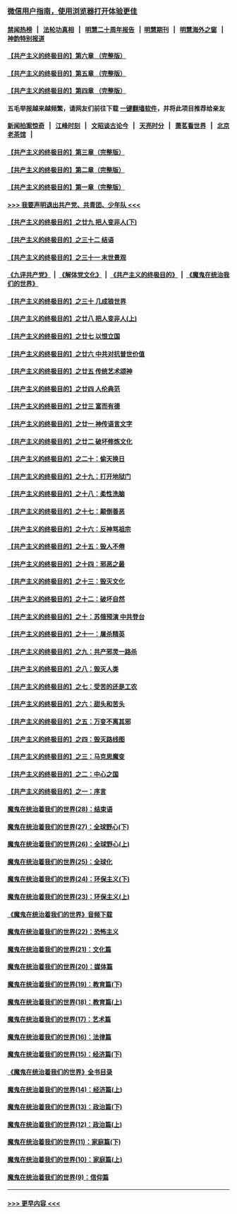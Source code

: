 ### [微信用户指南，使用浏览器打开体验更佳](https://github.com/gfw-breaker/banned-news1/blob/master/indexes/wechat-guide.md?t=0)
#### [禁闻热榜](热点新闻.md?t=0)  &nbsp;&nbsp;|&nbsp;&nbsp; [法轮功真相](https://github.com/gfw-breaker/truth/blob/master/README.md?t=0) &nbsp;&nbsp;|&nbsp;&nbsp; [明慧二十周年报告](https://github.com/gfw-breaker/mh-reports/blob/master/README.md?t=0) &nbsp;&nbsp;|&nbsp;&nbsp;[明慧期刊](https://github.com/gfw-breaker/mh-qikan) &nbsp;&nbsp;|&nbsp;&nbsp; [明慧海外之窗](https://github.com/gfw-breaker/mh-news/blob/master/README.md?t=0) &nbsp;&nbsp;|&nbsp;&nbsp; [神韵特别报道](https://github.com/gfw-breaker/mh-news/blob/master/shenyun.md?t=0)
#### [【共产主义的终极目的】第六章 （完整版）](../pages/nsc422/n11428913.md?t=02051822) 
#### [【共产主义的终极目的】第五章 （完整版）](../pages/nsc422/n11428912.md?t=02051822) 
#### [【共产主义的终极目的】第四章 （完整版）](../pages/nsc422/n11428907.md?t=02051822) 
#### 五毛举报越来越频繁，请网友们前往下载 [一键翻墙软件](https://github.com/gfw-breaker/ssr-accounts)，并将此项目推荐给亲友
#### [新闻拍案惊奇](https://github.com/gfw-breaker/banned-news1/blob/master/pages/link4.md) &nbsp;&nbsp;|&nbsp;&nbsp; [江峰时刻](https://github.com/gfw-breaker/banned-news1/blob/master/pages/link4.md) &nbsp;&nbsp;|&nbsp;&nbsp; [文昭谈古论今](https://github.com/gfw-breaker/banned-news1/blob/master/pages/link4.md) &nbsp;&nbsp;|&nbsp;&nbsp; [天亮时分](https://github.com/gfw-breaker/banned-news1/blob/master/pages/link4.md) &nbsp;&nbsp;|&nbsp;&nbsp; [萧茗看世界](https://github.com/gfw-breaker/banned-news1/blob/master/pages/link4.md) &nbsp;&nbsp;|&nbsp;&nbsp; [北京老茶馆](https://github.com/gfw-breaker/banned-news1/blob/master/pages/link4.md) &nbsp;&nbsp;|&nbsp;&nbsp; 
#### [【共产主义的终极目的】第三章（完整版）](../pages/nsc422/n11428848.md?t=02051822) 
#### [【共产主义的终极目的】第二章（完整版）](../pages/nsc422/n11428831.md?t=02051822) 
#### [【共产主义的终极目的】第一章（完整版）](../pages/nsc422/n11417651.md?t=02051822) 
#### [>>> 我要声明退出共产党、共青团、少年队 <<<](https://github.com/begood0513/goodnews/blob/master/quit/letter.md) 
#### [【共产主义的终极目的】之廿九 把人变非人(下)](../pages/nsc422/n11344140.md?t=02051822) 
#### [【共产主义的终极目的】之三十二 结语](../pages/nsc422/n11360535.md?t=02051822) 
#### [【共产主义的终极目的】之三十一 末世景观](../pages/nsc422/n11351129.md?t=02051822) 
#### [《九评共产党》](https://github.com/begood0513/9ping.md/blob/master/README.md) &nbsp;|&nbsp; [《解体党文化》](../../../../jtdwh.md/blob/master/README.md)  &nbsp;|&nbsp; [《共产主义的终极目的》](../../../../gczydzjmd.md/blob/master/README.md) &nbsp;|&nbsp; [《魔鬼在统治我们的世界》](../../../../mgztzwmdsj.md/blob/master/README.md) 
#### [【共产主义的终极目的】之三十 几成狼世界](../pages/nsc422/n11348280.md?t=02051822) 
#### [【共产主义的终极目的】之廿八 把人变非人(上)](../pages/nsc422/n11340492.md?t=02051822) 
#### [【共产主义的终极目的】之廿七 以恨立国](../pages/nsc422/n11336944.md?t=02051822) 
#### [【共产主义的终极目的】之廿六 中共对抗普世价值](../pages/nsc422/n11324785.md?t=02051822) 
#### [【共产主义的终极目的】之廿五 传统艺术颂神](../pages/nsc422/n11296396.md?t=02051822) 
#### [【共产主义的终极目的】之廿四 人伦典范](../pages/nsc422/n11296397.md?t=02051822) 
#### [【共产主义的终极目的】之廿三 富而有德](../pages/nsc422/n11283598.md?t=02051822) 
#### [【共产主义的终极目的】之廿一 神传语言文字](../pages/nsc422/n11263265.md?t=02051822) 
#### [【共产主义的终极目的】之廿二 破坏修炼文化](../pages/nsc422/n11245728.md?t=02051822) 
#### [【共产主义的终极目的】之二十：偷天换日](../pages/nsc422/n11238846.md?t=02051822) 
#### [【共产主义的终极目的】之十九：打开地狱门](../pages/nsc422/n11206376.md?t=02051822) 
#### [【共产主义的终极目的】之十八：柔性洗脑](../pages/nsc422/n11199994.md?t=02051822) 
#### [【共产主义的终极目的】之十七：颠倒善恶](../pages/nsc422/n11179782.md?t=02051822) 
#### [【共产主义的终极目的】之十六：反神骂祖宗](../pages/nsc422/n11166798.md?t=02051822) 
#### [【共产主义的终极目的】之十五：毁人不倦](../pages/nsc422/n11166792.md?t=02051822) 
#### [【共产主义的终极目的】之十四：邪恶之最](../pages/nsc422/n11150249.md?t=02051822) 
#### [【共产主义的终极目的】之十三：毁灭文化](../pages/nsc422/n11135227.md?t=02051822) 
#### [【共产主义的终极目的】之十二：破坏自然](../pages/nsc422/n11135214.md?t=02051822) 
#### [【共产主义的终极目的】之十：苏俄预演 中共登台](../pages/nsc422/n11118424.md?t=02051822) 
#### [【共产主义的终极目的】之十一：屠杀精英](../pages/nsc422/n11118442.md?t=02051822) 
#### [【共产主义的终极目的】之九：共产邪灵一路杀](../pages/nsc422/n11114139.md?t=02051822) 
#### [【共产主义的终极目的】之八：毁灭人类](../pages/nsc422/n11108503.md?t=02051822) 
#### [【共产主义的终极目的】之七：受苦的还是工农](../pages/nsc422/n11101809.md?t=02051822) 
#### [【共产主义的终极目的】之六：甜头和苦头](../pages/nsc422/n11096971.md?t=02051822) 
#### [【共产主义的终极目的】之五：万变不离其邪](../pages/nsc422/n11091285.md?t=02051822) 
#### [【共产主义的终极目的】之四：毁灭路线图](../pages/nsc422/n11086284.md?t=02051822) 
#### [【共产主义的终极目的】之三：马克思魔变](../pages/nsc422/n11061941.md?t=02051822) 
#### [【共产主义的终极目的】之二：中心之国](../pages/nsc422/n11047728.md?t=02051822) 
#### [【共产主义的终极目的】之一：序言](../pages/nsc422/n11086077.md?t=02051822) 
#### [魔鬼在统治着我们的世界(28)：结束语](../pages/nsc422/n10936246.md?t=02051822) 
#### [魔鬼在统治着我们的世界(27)：全球野心(下)](../pages/nsc422/n10928319.md?t=02051822) 
#### [魔鬼在统治着我们的世界(26)：全球野心(上)](../pages/nsc422/n10900318.md?t=02051822) 
#### [魔鬼在统治着我们的世界(25)：全球化](../pages/nsc422/n10788205.md?t=02051822) 
#### [魔鬼在统治着我们的世界(24)：环保主义(下)](../pages/nsc422/n10695307.md?t=02051822) 
#### [魔鬼在统治着我们的世界(23)：环保主义(上)](../pages/nsc422/n10688613.md?t=02051822) 
#### [《魔鬼在统治着我们的世界》音频下载](../pages/nsc422/n10635553.md?t=02051822) 
#### [魔鬼在统治着我们的世界(22)：恐怖主义](../pages/nsc422/n10614727.md?t=02051822) 
#### [魔鬼在统治着我们的世界(21)：文化篇](../pages/nsc422/n10597706.md?t=02051822) 
#### [魔鬼在统治着我们的世界(20)：媒体篇](../pages/nsc422/n10586579.md?t=02051822) 
#### [魔鬼在统治着我们的世界(19)：教育篇(下)](../pages/nsc422/n10564808.md?t=02051822) 
#### [魔鬼在统治着我们的世界(18)：教育篇(上)](../pages/nsc422/n10526970.md?t=02051822) 
#### [魔鬼在统治着我们的世界(17)：艺术篇](../pages/nsc422/n10499093.md?t=02051822) 
#### [魔鬼在统治着我们的世界(16)：法律篇](../pages/nsc422/n10485969.md?t=02051822) 
#### [魔鬼在统治着我们的世界(15)：经济篇(下)](../pages/nsc422/n10469975.md?t=02051822) 
#### [《魔鬼在统治着我们的世界》全书目录](../pages/nsc422/n10464261.md?t=02051822) 
#### [魔鬼在统治着我们的世界(14)：经济篇(上)](../pages/nsc422/n10457370.md?t=02051822) 
#### [魔鬼在统治着我们的世界(13)：政治篇(下)](../pages/nsc422/n10448270.md?t=02051822) 
#### [魔鬼在统治着我们的世界(12)：政治篇(上)](../pages/nsc422/n10444576.md?t=02051822) 
#### [魔鬼在统治着我们的世界(11)：家庭篇(下)](../pages/nsc422/n10440961.md?t=02051822) 
#### [魔鬼在统治着我们的世界(10)：家庭篇(上)](../pages/nsc422/n10435448.md?t=02051822) 
#### [魔鬼在统治着我们的世界(9)：信仰篇](../pages/nsc422/n10432159.md?t=02051822) 

----
#### [ >>> 更早内容 <<< ](../indexes/nsc422-earlier.md)
